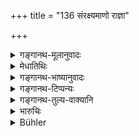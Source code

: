 +++
title = "136 संरक्ष्यमाणो राज्ञा"

+++

<details><summary>गङ्गानथ-मूलानुवादः</summary>

Protected by the King he performs meritorious acts day after dat; and by that the King’s life, wealth and kingdom become augmented.—(136)
</details>

<details><summary>मेधातिथिः</summary>

धार्मिकश्रोतियरक्षायाः फलम् एतद् आयुर्द्रविणराष्ट्रवृद्धिः ॥ ७.१३६ ॥
</details>

<details><summary>गङ्गानथ-भाष्यानुवादः</summary>

The augmentation of ‘life, wealth and kingdom’ is the reward of harbouring the meritorious *śrotriya*.—(136)
</details>

<details><summary>गङ्गानथ-टिप्पन्यः</summary>

This verse is quoted in *Vīramitrodaya* (Rājanīti, p. 141);—and again on
p. 272.
</details>

<details><summary>गङ्गानथ-तुल्य-वाक्यानि</summary>

*Vaśiṣṭha* (1.44).—‘He obtains the sixth part of the merit of sacrifices
and charitable works.’

*Viṣṇu* (3.27).—‘They pay him taxes in the shape of their pious acts.’

*Yama* (Vīramitrodaya-Rājanīti, p. 113).—‘That king among whose subjects
are Brāhmaṇas who recite the Veda at the first and the last parts of the
night, shines and prospers, on that account, along with his kingdom,
with Brahmanic glory. If the king, by chance, commit any sin, the
Brāhmaṇas residing in his realm, allay it by their recitations. livery
morning on rising, the king shall honour the Brāhmaṇas; it is by virtue
of the favour of Brāhmaṇas that, the gods remain in heaven. The glory of
Brāhmaṇas is endless; therefore shall the king regularly offer obeisance
to Brāhmaṇas.’
</details>

<details><summary>भारुचिः</summary>

श्रोत्रियस्याधिकक्षेमप्रयोजनार्थास् त्रयः श्लोकाः ॥ ७.१३४–३६ ॥
</details>

<details><summary>Bühler</summary>

136	Whatever meritorious acts (such a Brahmana) performs under the full protection of the king, thereby the king's length of life, wealth, and kingdom increase.
</details>

